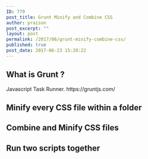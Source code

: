 ```yaml
---
ID: 779
post_title: Grunt Minify and Combine CSS
author: praison
post_excerpt: ""
layout: post
permalink: /2017/06/grunt-minify-combine-css/
published: true
post_date: 2017-06-23 15:28:22
---
```

<h2>What is Grunt ?</h2>
Javascript Task Runner. https://gruntjs.com/
<h2>Minify every CSS file within a folder</h2>
<script src="https://gist.github.com/MervinPraison/4ea797ac3cbd572c7f76fcf905b4addf.js"></script>
<h2>Combine and Minify CSS files</h2>
<script src="https://gist.github.com/MervinPraison/d6abd15a4e01cd7da6df7f46aa77e39b.js"></script>
<h2>Run two scripts together</h2>
<script src="https://gist.github.com/MervinPraison/7f1e012cccb3f38f84f21b68e9103a22.js"></script>

&nbsp;